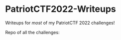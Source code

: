 # PatriotCTF2022-Writeups
Writeups for *most* of my PatriotCTF 2022 challenges!

Repo of all the challenges: 
